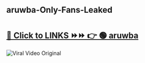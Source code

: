
 ## aruwba-Only-Fans-Leaked

# <h2><a href="https://clipsfans.com/aruwba&ref=git">🔗 Click to LINKS ⏩⏩ 👉 🟢 aruwba </a></h2>

<a href="https://clipsfans.com/aruwba&ref=git" rel="nofollow" data-target="animated-image.originalLink"><img src="https://i.ibb.co.com/xMMVF88/686577567.gif" alt="Viral Video Original" style="max-width: 100%; display: inline-block;" data-target="animated-image.originalImage"></a>
